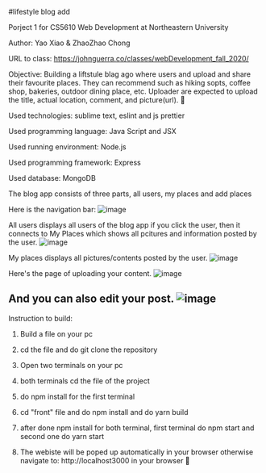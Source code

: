 #lifestyle blog add

Porject 1 for CS5610 Web Development at Northeastern University

Author: Yao Xiao & ZhaoZhao Chong

URL to class: https://johnguerra.co/classes/webDevelopment_fall_2020/

Objective: Building a liftstule blag ago where users and upload and share their favourite places. They can recommend such as hiking sopts, coffee shop, bakeries, outdoor dining place, etc. Uploader are expected to upload the title, actual location, comment, and picture(url).  :rainbow:

Used technologies: sublime text, eslint and js prettier

Used programming language: Java Script and JSX

Used running environment: Node.js 

Used programming framework: Express

Used database: MongoDB


The blog app consists of three parts, all users, my places and add places

Here is the navigation bar:
![image](https://github.com/XIAOYAO9602/WebProject2/blob/main/picture/navbar.png)

All users displays all users of the blog app if you click the user, then it connects to My Places which shows all pcitures and information posted by the user.
![image](https://github.com/XIAOYAO9602/WebProject2/blob/main/picture/user1.png)

My places displays all pictures/contents posted by the user.
![image](https://github.com/XIAOYAO9602/WebProject2/blob/main/picture/infoofplace.png)

Here's the page of uploading your content.
![image](https://github.com/XIAOYAO9602/WebProject2/blob/main/picture/addplace.png)


And you can also edit your post.
![image](https://github.com/XIAOYAO9602/WebProject2/blob/main/picture/editplace.png)
----------------------------------------------------------------------

Instruction to build:

1. Build a file on your pc

2. cd the file and do git clone the repository

3. Open two terminals on your pc

4. both terminals cd the file of the project

5. do npm install for the first terminal

6. cd "front" file and do npm install and do yarn build

7. after done npm install for both terminal, first terminal do npm start and second one do yarn start

8. The webiste will be poped up automatically in your browser otherwise navigate to: http://localhost3000 in your browser :clap:



